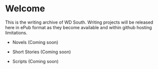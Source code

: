 <link rel="me" href="https://plasmatrap.com/@wdsouth">


# Welcome

This is the writing archive of WD South. Writing projects will be released here in ePub format as they become available and within github hosting limitations. 

* Novels (Coming soon)

* Short Stories (Coming soon)

* Scripts (Coming soon)
